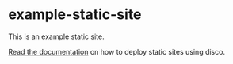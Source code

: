 # example-static-site

This is an example static site.

[Read the documentation](https://docs.letsdisco.dev/deployment-guides/static-site) on how to deploy static sites using disco.
